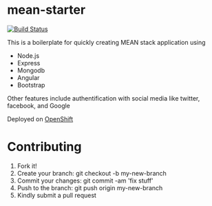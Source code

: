# mean-starter
[![Build Status](https://travis-ci.org/diokey/mean-starter.svg?branch=master)](https://travis-ci.org/diokey/mean-starter)

This is a boilerplate for quickly creating MEAN stack application using 

* Node.js
* Express
* Mongodb
* Angular
* Bootstrap

Other features include authentification with social media like twitter, facebook, and Google

Deployed on [OpenShift](https://meanstarter-diokey.rhcloud.com/)

# Contributing

1. Fork it!
2. Create your branch: git checkout -b my-new-branch
3. Commit your changes: git commit -am 'fix stuff'
4. Push to the branch: git push origin my-new-branch
5. Kindly submit a pull request
